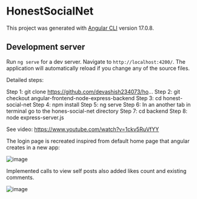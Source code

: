 # HonestSocialNet

This project was generated with [Angular CLI](https://github.com/angular/angular-cli) version 17.0.8.

## Development server

Run `ng serve` for a dev server. Navigate to `http://localhost:4200/`. The application will automatically reload if you change any of the source files.

Detailed steps:

Step 1: git clone https://github.com/devashish234073/ho...
Step 2: git checkout angular-frontend-node-express-backend
Step 3: cd honest-social-net
Step 4: npm install
Step 5: ng serve
Step 6: In an another tab in terminal go to the hones-social-net directory
Step 7: cd backend
Step 8: node express-server.js

See video: https://www.youtube.com/watch?v=1ckv5RuVfYY

The login page is recreated inspired from default home page that angular creates in a new app:

![image](https://github.com/devashish234073/honest-social-net/assets/20777854/4e3b5479-47ff-44b7-be9b-94d129c10670)

Implemented calls to view self posts also added likes count and existing comments.

![image](https://github.com/devashish234073/honest-social-net/assets/20777854/dedb98f9-ed22-4f71-a447-9761a8eb136e)


